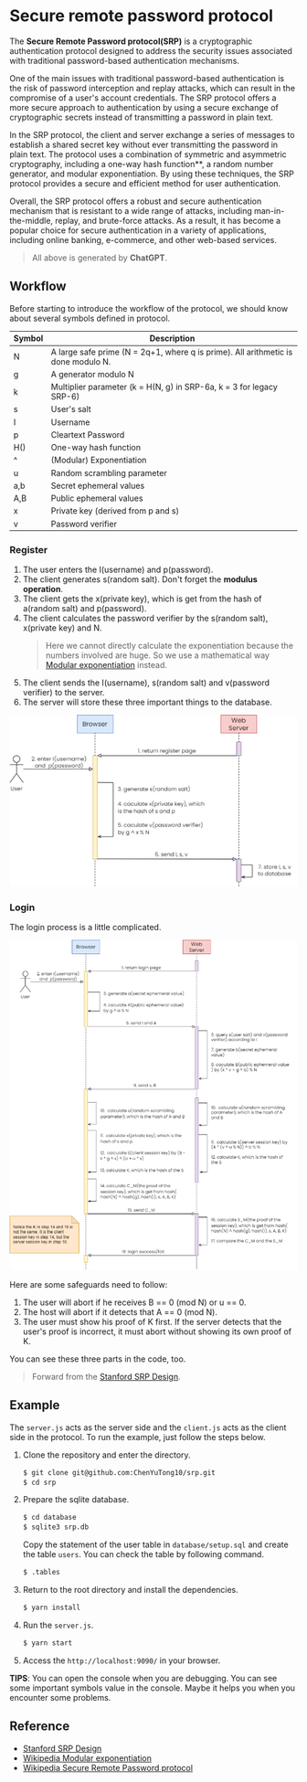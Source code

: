 # Secure remote password protocol

The **Secure Remote Password protocol(SRP)** is a cryptographic authentication protocol designed to address the security issues associated with traditional password-based authentication mechanisms.

One of the main issues with traditional password-based authentication is the risk of password interception and replay attacks, which can result in the compromise of a user's account credentials. The SRP protocol offers a more secure approach to authentication by using a secure exchange of cryptographic secrets instead of transmitting a password in plain text.

In the SRP protocol, the client and server exchange a series of messages to establish a shared secret key without ever transmitting the password in plain text. The protocol uses a combination of symmetric and asymmetric cryptography, including a one-way hash function**, a random number generator, and modular exponentiation. By using these techniques, the SRP protocol provides a secure and efficient method for user authentication.

Overall, the SRP protocol offers a robust and secure authentication mechanism that is resistant to a wide range of attacks, including man-in-the-middle, replay, and brute-force attacks. As a result, it has become a popular choice for secure authentication in a variety of applications, including online banking, e-commerce, and other web-based services.

> All above is generated by **ChatGPT**.

## Workflow

Before starting to introduce the workflow of the protocol, we should know about several symbols defined in protocol.

| Symbol | Description |
| --- | --- |
| N | A large safe prime (N = 2q+1, where q is prime). All arithmetic is done modulo N. |
| g | A generator modulo N |
| k | Multiplier parameter (k = H(N, g) in SRP-6a, k = 3 for legacy SRP-6) |
| s | User's salt |
| I | Username |
| p | Cleartext Password |
| H() | One-way hash function |
| ^ | (Modular) Exponentiation |
| u | Random scrambling parameter |
| a,b | Secret ephemeral values |
| A,B | Public ephemeral values |
| x | Private key (derived from p and s) |
| v | Password verifier |


### Register

1. The user enters the I(username) and p(password).
2. The client generates s(random salt). Don't forget the **modulus operation**.
3. The client gets the x(private key), which is get from the hash of a(random salt) and p(password).
3. The client calculates the password verifier by the s(random salt), x(private key) and N. 
    > Here we cannot directly calculate the exponentiation because the numbers involved are huge. So we use a mathematical way [Modular exponentiation](https://en.wikipedia.org/wiki/Modular_exponentiation) instead.
4. The client sends the I(username), s(random salt) and v(password verifier) to the server.
5. The server will store these three important things to the database.

![register workflow](./diagrams/register.png)

### Login

The login process is a little complicated.

![login workflow](./diagrams/login.png)

Here are some safeguards need to follow:

1. The user will abort if he receives B == 0 (mod N) or u == 0.
2. The host will abort if it detects that A == 0 (mod N).
3. The user must show his proof of K first. If the server detects that the user's proof is incorrect, it must abort without showing its own proof of K.

You can see these three parts in the code, too.

> Forward from the [Stanford SRP Design](http://srp.stanford.edu/design.html).

## Example

The `server.js` acts as the server side and the `client.js` acts as the client side in the protocol. To run the example, just follow the steps below.

1. Clone the repository and enter the directory.
    ```bash
    $ git clone git@github.com:ChenYuTong10/srp.git
    $ cd srp
    ```

2. Prepare the sqlite database.
    ```bash
    $ cd database
    $ sqlite3 srp.db
    ```
    Copy the statement of the user table in `database/setup.sql` and create the table `users`. You can check the table by following command.
    ```bash
    $ .tables
    ```

3. Return to the root directory and install the dependencies.
    ```bash
    $ yarn install
    ```

4. Run the `server.js`.
    ```bash
    $ yarn start
    ```

5. Access the `http://localhost:9090/` in your browser.

**TIPS**: You can open the console when you are debugging. You can see some important symbols value in the console. Maybe it helps you when you encounter some problems.

## Reference

- [Stanford SRP Design](http://srp.stanford.edu/design.html)
- [Wikipedia Modular exponentiation](https://en.wikipedia.org/wiki/Modular_exponentiation)
- [Wikipedia Secure Remote Password protocol](https://en.wikipedia.org/wiki/Secure_Remote_Password_protocol)
